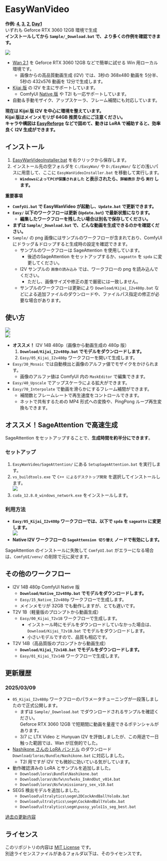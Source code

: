 ﻿# EasyWanVideo

**作例: 
[4](https://x.com/Zuntan03/status/1898645052978770217), 
[3](https://x.com/Zuntan03/status/1898559953687961728),
[2](https://x.com/Zuntan03/status/1896103446983688362), 
[Day1](https://x.com/Zuntan03/status/1894893100025422207)**  
いずれも Geforce RTX 3060 12GB 環境で生成  
**インストールしてから `Sample/_Download.bat` で、より多くの作例を確認できます。**  

![](https://raw.githubusercontent.com/wiki/Zuntan03/EasyWanVideo/man/I2vAll.webp)

- [Wan 2.1](https://github.com/Wan-Video/Wan2.1) を Geforce RTX 3060 12GB などで簡単に試せる Win 用ローカル環境です。
	- 画像からの高品質動画生成 (I2V) では、3秒の 368x480 動画を 5分半、5秒の 432x576 動画を 12分で生成します。
- [Kijai 版](https://github.com/kijai/ComfyUI-WanVideoWrapper) の I2V を主にサポートしています。 
	- ComfyUI [Native 版](https://comfyui.org/blog/revolutionize-video-creation-comfyui) や T2I も一応サポートしています。
- 自動＆手動モザイク、アップスケーラ、フレーム補間にも対応しています。

**現在は Kijai 版 I2V を中心に環境を整えています。**  
**Kijai 版はメインメモリが 64GB 推奨な点にご注意ください。**  
**キャラや構図は [EasyReforge](https://github.com/Zuntan03/EasyReforge) などで固めて、動きは LoRA で補助すると、効率良く I2V 生成ができます。**

## インストール

1. [EasyWanVideoInstaller.bat](https://github.com/Zuntan03/EasyWanVideo/raw/main/EasyWanVideo/EasyWanVideoInstaller.bat?ver=0) を右クリックから保存します。
2. インストール先の空フォルダを `C:/EasyWan/` や `D:/EasyWan/` などの浅いパスに用意して、ここに `EasyWanVideoInstaller.bat` を移動して実行します。
	- **`WindowsによってPCが保護されました` と表示されたら、`詳細表示` から `実行` します。**

**重要事項**

- **`ComfyUi.bat` で EasyWanVideo が起動し、`Update.bat` で更新できます。**  
- **`Easy/` 以下のワークフローは更新 (`Update.bat`) で最新状態になります。**  
	- **編集したワークフローを残したい場合は別名で保存してください。**
- **まずは `Sample/_Download.bat` で、どんな動画を生成できるのかを確認ください。**  
- `Sample/` の png 画像にはサンプルのワークフローが含まれており、ComfyUI にドラッグ＆ドロップすると生成時の設定を確認できます。  
	- サンプルのワークフローは SageAttention を使用しています。
		- 後述のSageAttention をセットアップするか、`sageattn` を `spda` に変更してください。
	- I2V サンプルの `画像の読み込み` では、ワークフローの png を読み込んでください。
		- ただし、画像サイズや修正の差で厳密には一致しません。
	- サンプルのワークフローは更新により `Download/Kijai_I2v480p.bat` などによる追加ファイルのダウンロードや、ファイルパス指定の修正が必要な場合があります。

## 使い方

![](https://raw.githubusercontent.com/wiki/Zuntan03/EasyWanVideo/man/I2vKijai.webp)  
![](https://raw.githubusercontent.com/wiki/Zuntan03/EasyWanVideo/man/I2vAllInfo.webp)

- **オススメ！** I2V 14B 480p（画像から動画生成の 480p 版）
	1. **`Download/Kijai_I2v480p.bat` でモデルをダウンロードします。**
	2. `Easy/05_Kijai_I2v480p` ワークフローを開いて生成します。
- `Easy/30_Mosaic` では自動検出と画像のアルファ値でモザイクをかけられます。
	- 画像のアルファ値は ComfyUI 内の `MaskEditor` で編集できます。
- `Easy/40_Upscale` でアップスケーラによる拡大ができます。
- `Easy/70_Interpolate` で動画を滑らかにするフレーム補間ができます。
	- 補間数とフレームレートで再生速度をコントロールできます。
	- ネットで共有するための MP4 形式への変換や、PingPong ループ再生変換もできます。

## オススメ！SageAttention で高速生成

SageAttention をセットアップすることで、**生成時間を約半分にできます**。

### セットアップ

1. `EasyWanVideo/SageAttention/` にある `SetupSageAttention.bat` を実行します。
2. `vs_buildtools.exe` で `C++ によるデスクトップ開発` を選択してインストールします。  
![](https://raw.githubusercontent.com/wiki/Zuntan03/EasyHunyuanVideo/Setup/VsBuildTools_Cpp.png)
3. `cuda_12.8.0_windows_network.exe` をインストールします。

### 利用方法

- **`Easy/05_Kijai_I2v480p` ワークフローでは、以下で `spda` を `sageattn` に変更します。**  
![](https://raw.githubusercontent.com/wiki/Zuntan03/EasyWanVideo/man/SageAttn.png)
- **Native I2V ワークフローの `SageAttension 切り替え` ノードで有効にします。**

SageAttention のインストールに失敗して `ComfyUI.bat` がエラーになる場合は、`ComfyUI/venv/` の削除で元に戻せます。

## その他のワークフロー

- I2V 14B 480p ComfyUI Native 版
	- **`Download/Native_I2v480p.bat` でモデルをダウンロードします。**
	- `Easy/15_Native_I2v480p` ワークフローで生成します。
	- メインメモリが 32GB でも動作しますが、とても遅いです。
- T2V 1B（軽量版のプロンプトから動画生成）
	- `Easy/00_Kijai_T2v1B` ワークフローで生成します。
		- インストール時にモデルをダウンロードしていなかった場合は、`Download/Kijai_T2v1B.bat` でモデルをダウンロードします。
		- 小さいモデルですので、品質も相応です。
- T2V 14B（高品質版のプロンプトから動画生成）
	- **`Download/Kijai_T2v14B.bat` でモデルをダウンロードします。**
	- `Easy/01_Kijai_T2v14B` ワークフローで生成します。

## 更新履歴

### 2025/03/09

- `05_Kijai_I2v480p` ワークフローのパラメータチューニングが一段落しましたので正式公開します。
	- まずは `Sample/_Download.bat` でダウンロードされるサンプルを確認ください。  
Geforce RTX 3060 12GB で短期間に動画を量産できるポテンシャルがあります。 
	- 3/7 に LTX Video と Hunyuan I2V を評価しましたが、この用途で一日触った範囲では、Wan が圧倒的でした。
- [Nashikone さんの LoRA バンドル](https://huggingface.co/nashikone/iroiroLoRA/tree/main/Wan2.1-T2V-14B) のダウンロード `Download/loras/Bundle/Nashikone.bat` に対応しました。
	- T2I 用ですが I2V でも微妙に効いている気がしています。
- 動作確認済みの LoRA とサンプルを追加しました。
	- `Download\loras\Bundle\Nashikone.bat`
	- `Download\loras\Nsfw\nsfwsks_InAndOut_v014.bat`
	- `Download\loras\Nsfw\missionary_sex_v10.bat`
- SEGS 検出モデルを追加しました。
	- `Download\ultralytics\segm\2DCockAndBallYolo8x.bat`
	- `Download\ultralytics\segm\CockAndBallYolo8x.bat`
	- `Download\ultralytics\segm\pussy_yolo11s_seg_best.bat`

[過去の更新内容](https://github.com/Zuntan03/EasyWanVideo/wiki/%E9%81%8E%E5%8E%BB%E3%81%AE%E6%9B%B4%E6%96%B0%E5%86%85%E5%AE%B9)

## ライセンス

このリポジトリの内容は [MIT License](./LICENSE.txt) です。  
別途ライセンスファイルがあるフォルダ以下は、そのライセンスです。
